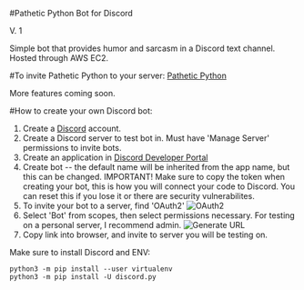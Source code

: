 #Pathetic Python Bot for Discord

V. 1

Simple bot that provides humor and sarcasm in a Discord text channel.
Hosted through AWS EC2.

#To invite Pathetic Python to your server:
[Pathetic Python](https://discord.com/api/oauth2/authorize?client_id=953411405518868500&permissions=8&scope=bot)

More features coming soon. 

#How to create your own Discord bot: 

1. Create a [Discord](https://discord.com/) account. 
2. Create a Discord server to test bot in. Must have 'Manage Server' permissions to invite bots. 
3. Create an application in [Discord Developer Portal](https://discord.com/developers/applications)
4. Create bot -- the default name will be inherited from the app name, but this can be changed. 
   IMPORTANT! Make sure to copy the token when creating your bot, this is how you will connect your code to Discord.
   You can reset this if you lose it or there are security vulnerabilites. 
5. To invite your bot to a server, find 'OAuth2'
![OAuth2]()
7. Select 'Bot' from scopes, then select permissions necessary. For testing on a personal server, I recommend admin. 
![Generate URL]()
9. Copy link into browser, and invite to server you will be testing on. 


Make sure to install Discord and ENV:
```
python3 -m pip install --user virtualenv
python3 -m pip install -U discord.py
```

